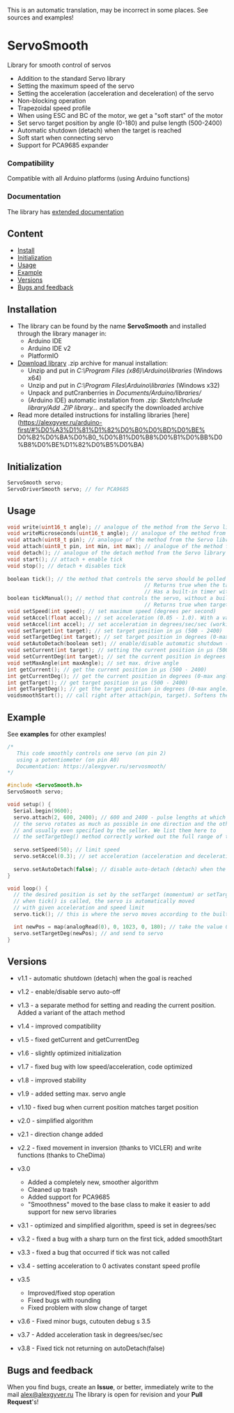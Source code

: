 This is an automatic translation, may be incorrect in some places. See sources and examples!

# ServoSmooth
Library for smooth control of servos
- Addition to the standard Servo library
- Setting the maximum speed of the servo
- Setting the acceleration (acceleration and deceleration) of the servo
- Non-blocking operation
- Trapezoidal speed profile
- When using ESC and BC of the motor, we get a "soft start" of the motor
- Set servo target position by angle (0-180) and pulse length (500-2400)
- Automatic shutdown (detach) when the target is reached
- Soft start when connecting servo
- Support for PCA9685 expander

### Compatibility
Compatible with all Arduino platforms (using Arduino functions)

### Documentation
The library has [extended documentation](https://alexgyver.ru/ServoSmooth/)

## Content
- [Install](#install)
- [Initialization](#init)
- [Usage](#usage)
- [Example](#example)
- [Versions](#versions)
- [Bugs and feedback](#feedback)

<a id="install"></a>
## Installation
- The library can be found by the name **ServoSmooth** and installed through the library manager in:
    - Arduino IDE
    - Arduino IDE v2
    - PlatformIO
- [Download library](https://github.com/GyverLibs/ServoSmooth/archive/refs/heads/main.zip) .zip archive for manual installation:
    - Unzip and put in *C:\Program Files (x86)\Arduino\libraries* (Windows x64)
    - Unzip and put in *C:\Program Files\Arduino\libraries* (Windows x32)
    - Unpack and putCranberries in *Documents/Arduino/libraries/*
    - (Arduino IDE) automatic installation from .zip: *Sketch/Include library/Add .ZIP library…* and specify the downloaded archive
- Read more detailed instructions for installing libraries [here] (https://alexgyver.ru/arduino-first/#%D0%A3%D1%81%D1%82%D0%B0%D0%BD%D0%BE% D0%B2%D0%BA%D0%B0_%D0%B1%D0%B8%D0%B1%D0%BB%D0%B8%D0%BE%D1%82%D0%B5%D0%BA)

<a id="init"></a>
## Initialization
```cpp
ServoSmooth servo;
ServoDriverSmooth servo; // for PCA9685
```

<a id="usage"></a>
## Usage
```cpp
void write(uint16_t angle); // analogue of the method from the Servo library
void writeMicroseconds(uint16_t angle); // analogue of the method from the Servo library
void attach(uint8_t pin); // analogue of the method from the Servo library
void attach(uint8_t pin, int min, int max); // analogue of the method from the Servo library. min by default 500, max 2400
void detach(); // analogue of the detach method from the Servo library
void start(); // attach + enable tick
void stop(); // detach + disables tick
  
boolean tick(); // the method that controls the servo should be polled as often as possible.
                                            // Returns true when the target position has been reached.
                                            // Has a built-in timer with a period of SERVO_PERIOD
boolean tickManual(); // method that controls the servo, without a built-in timer.
                                            // Returns true when target position is reached
void setSpeed(int speed); // set maximum speed (degrees per second)
void setAccel(float accel); // set acceleration (0.05 - 1.0). With a value of 1, the acceleration is maximum. 0 - disabled
void setAccel(int accel); // set acceleration in degrees/sec/sec (working from 1 to ~1500). 0 - disabled
void setTarget(int target); // set target position in µs (500 - 2400)
void setTargetDeg(int target); // set target position in degrees (0-max angle). Depends on min and max
void setAutoDetach(boolean set); // enable/disable automatic shutdown (detach) when reaching a corner. By default on
void setCurrent(int target); // setting the current position in µs (500 - 2400)
void setCurrentDeg(int target); // set the current position in degrees (0-max angle). Depends on min and max
void setMaxAngle(int maxAngle); // set max. drive angle
int getCurrent(); // get the current position in µs (500 - 2400)
int getCurrentDeg(); // get the current position in degrees (0-max angle). Depends on min and max
int getTarget(); // get target position in µs (500 - 2400)
int getTargetDeg(); // get the target position in degrees (0-max angle). Depends on min and max
voidsmoothStart(); // call right after attach(pin, target). Softens the movement of the servo from an unknown position to the starting position. BLOCKING FOR 1 SEC!
```

<a id="example"></a>
## Example
See **examples** for other examples!
```cpp
/*
   This code smoothly controls one servo (on pin 2)
   using a potentiometer (on pin A0)
   Documentation: https://alexgyver.ru/servosmooth/
*/

#include <ServoSmooth.h>
ServoSmooth servo;

void setup() {
  Serial.begin(9600);
  servo.attach(2, 600, 2400); // 600 and 2400 - pulse lengths at which
  // the servo rotates as much as possible in one direction and the other, depending on the servo itself
  // and usually even specified by the seller. We list them here to
  // the setTargetDeg() method correctly worked out the full range of the servo's rotation
  
  servo.setSpeed(50); // limit speed
  servo.setAccel(0.3); // set acceleration (acceleration and deceleration)
  
  servo.setAutoDetach(false); // disable auto-detach (detach) when the target angle is reached (enabled by default)
}

void loop() {
  // the desired position is set by the setTarget (momentum) or setTargetDeg (angle) method, then
  // when tick() is called, the servo is automatically moved
  // with given acceleration and speed limit
  servo.tick(); // this is where the servo moves according to the built-in timer!

  int newPos = map(analogRead(0), 0, 1023, 0, 180); // take the value 0-180 from the potentiometer
  servo.setTargetDeg(newPos); // and send to servo
}
```

<a id="versions"></a>
## Versions
- v1.1 - automatic shutdown (detach) when the goal is reached
- v1.2 - enable/disable servo auto-off
- v1.3 - a separate method for setting and reading the current position. Added a variant of the attach method
- v1.4 - improved compatibility
- v1.5 - fixed getCurrent and getCurrentDeg
- v1.6 - slightly optimized initialization
- v1.7 - fixed bug with low speed/acceleration, code optimized
- v1.8 - improved stability
- v1.9 - added setting max. servo angle
- v1.10 - fixed bug when current position matches target position
    
- v2.0 - simplified algorithm
- v2.1 - direction change added
- v2.2 - fixed movement in inversion (thanks to VICLER) and write functions (thanks to CheDima)
    
- v3.0
    - Added a completely new, smoother algorithm
    - Cleaned up trash
    - Added support for PCA9685
    - "Smoothness" moved to the base class to make it easier to add support for new servo libraries
    
- v3.1 - optimized and simplified algorithm, speed is set in degrees/sec
- v3.2 - fixed a bug with a sharp turn on the first tick, added smoothStart
- v3.3 - fixed a bug that occurred if tick was not called
- v3.4 - setting acceleration to 0 activates constant speed profile
    
- v3.5
    - Improved/fixed stop operation
    - Fixed bugs with rounding
    - Fixed problem with slow change of target
    
- v3.6 - Fixed minor bugs, cutouten debug s 3.5
- v3.7 - Added acceleration task in degrees/sec/sec
- v3.8 - Fixed tick not returning on autoDetach(false)

<a id="feedback"></a>
## Bugs and feedback
When you find bugs, create an **Issue**, or better, immediately write to the mail [alex@alexgyver.ru](mailto:alex@alexgyver.ru)
The library is open for revision and your **Pull Request**'s!